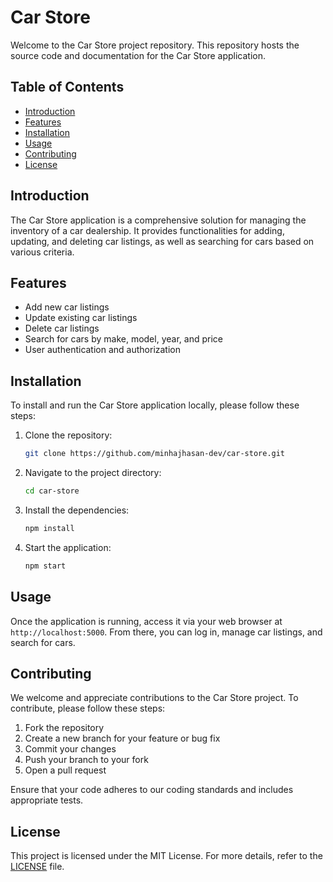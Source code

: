 # Car Store

Welcome to the Car Store project repository. This repository hosts the source code and documentation for the Car Store application.

## Table of Contents

- [Introduction](#introduction)
- [Features](#features)
- [Installation](#installation)
- [Usage](#usage)
- [Contributing](#contributing)
- [License](#license)

## Introduction

The Car Store application is a comprehensive solution for managing the inventory of a car dealership. It provides functionalities for adding, updating, and deleting car listings, as well as searching for cars based on various criteria.

## Features

- Add new car listings
- Update existing car listings
- Delete car listings
- Search for cars by make, model, year, and price
- User authentication and authorization

## Installation

To install and run the Car Store application locally, please follow these steps:

1. Clone the repository:
   ```bash
   git clone https://github.com/minhajhasan-dev/car-store.git
   ```
2. Navigate to the project directory:
   ```bash
   cd car-store
   ```
3. Install the dependencies:
   ```bash
   npm install
   ```
4. Start the application:
   ```bash
   npm start
   ```

## Usage

Once the application is running, access it via your web browser at `http://localhost:5000`. From there, you can log in, manage car listings, and search for cars.

## Contributing

We welcome and appreciate contributions to the Car Store project. To contribute, please follow these steps:

1. Fork the repository
2. Create a new branch for your feature or bug fix
3. Commit your changes
4. Push your branch to your fork
5. Open a pull request

Ensure that your code adheres to our coding standards and includes appropriate tests.

## License

This project is licensed under the MIT License. For more details, refer to the [LICENSE](LICENSE) file.
